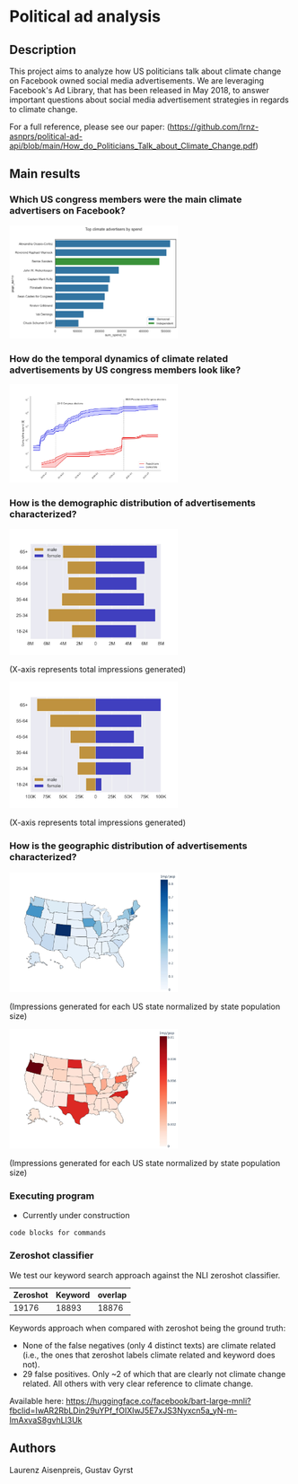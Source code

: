 # Political ad analysis

## Description

This project aims to analyze how US politicians talk about climate change on Facebook owned social media advertisements. We are leveraging Facebook's Ad Library, that has been released in May 2018, to answer important questions about social media advertisement strategies in regards to climate change. 

For a full reference, please see our paper: (https://github.com/lrnz-asnprs/political-ad-api/blob/main/How_do_Politicians_Talk_about_Climate_Change.pdf)

## Main results

### Which US congress members were the main climate advertisers on Facebook?

<img
  src="plots/top politicians/top_CLIMATE_advertisers_by_spend.png"
  alt="Alt text"
  title="Politicians according to top spend"
  style="display: inline-block; margin: auto; max-width: 300px">

### How do the temporal dynamics of climate related advertisements by US congress members look like?

<img
  src="plots/time series/climate_both_spend_inclBernie-1.jpg"
  alt="Alt text"
  title="Temporal dynamics of climate ads spending"
  style="display: inline-block; margin: 0 auto; max-width: 300px">

### How is the demographic distribution of advertisements characterized?

<img
  src="plots/demographics/Democrat_climate_ads_demographic_pyramid-1.jpg"
  alt="Alt text"
  title="Democrats demographic distribution"
  style="display: inline-block; margin: 0 auto; max-width: 300px">

(X-axis represents total impressions generated)

<img
  src="plots/demographics/Republican_climate_ads_demographic_pyramid-1.jpg"
  alt="Alt text"
  title="Repuplicans demographic distribution"
  style="display: inline-block; margin: 0 auto; max-width: 300px">
  
(X-axis represents total impressions generated)

### How is the geographic distribution of advertisements characterized?

<img
  src="plots/geographics/Democrat_climate_ads_geographic_distribution_popnormalized-1.jpg"
  alt="Alt text"
  title="Democrats geographic distribution"
  style="display: inline-block; margin: 0 auto; max-width: 300px">
  
(Impressions generated for each US state normalized by state population size)
  
 <img
  src="plots/geographics/Republican_climate_ads_geographic_distribution_popnormalized-1.jpg"
  alt="Alt text"
  title="Republicans geopgrahic distribution"
  style="display: inline-block; margin: 0 auto; max-width: 300px">
  
(Impressions generated for each US state normalized by state population size)

### Executing program

* Currently under construction
```
code blocks for commands
```



### Zeroshot classifier


We test our keyword search approach against the NLI zeroshot classifier.

| Zeroshot | Keyword | overlap |
| -------- | ------- | ------- |
| 19176    | 18893   | 18876   | 


Keywords approach when compared with zeroshot being the ground truth:

+ None of the false negatives (only 4 distinct texts) are climate related (i.e., the ones that zeroshot labels climate related and keyword does not).
+ 29 false positives. Only ~2 of which that are clearly not climate change related. All others with very clear reference to climate change.


Available here: https://huggingface.co/facebook/bart-large-mnli?fbclid=IwAR2RbLDin29uYPf_fOIXlwJ5E7xJS3Nyxcn5a_yN-m-ImAxvaS8gvhLl3Uk


## Authors

Laurenz Aisenpreis, Gustav Gyrst
